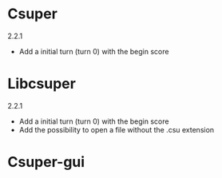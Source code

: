 Csuper
======
2.2.1

* Add a initial turn (turn 0) with the begin score

Libcsuper
=========
2.2.1

* Add a initial turn (turn 0) with the begin score
* Add the possibility to open a file without the .csu extension

Csuper-gui
==========